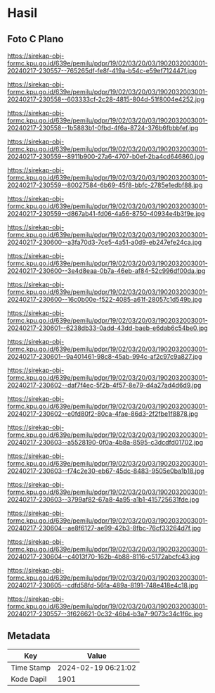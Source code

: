 # Hasil

## Foto C Plano

https://sirekap-obj-formc.kpu.go.id/639e/pemilu/pdpr/19/02/03/20/03/1902032003001-20240217-230557--765265df-fe8f-419a-b54c-e59ef712447f.jpg

https://sirekap-obj-formc.kpu.go.id/639e/pemilu/pdpr/19/02/03/20/03/1902032003001-20240217-230558--603333cf-2c28-4815-804d-51f8004e4252.jpg

https://sirekap-obj-formc.kpu.go.id/639e/pemilu/pdpr/19/02/03/20/03/1902032003001-20240217-230558--1b5883b1-0fbd-4f6a-8724-376b6fbbbfef.jpg

https://sirekap-obj-formc.kpu.go.id/639e/pemilu/pdpr/19/02/03/20/03/1902032003001-20240217-230559--8911b900-27a6-4707-b0ef-2ba4cd646860.jpg

https://sirekap-obj-formc.kpu.go.id/639e/pemilu/pdpr/19/02/03/20/03/1902032003001-20240217-230559--80027584-6b69-45f8-bbfc-2785e1edbf88.jpg

https://sirekap-obj-formc.kpu.go.id/639e/pemilu/pdpr/19/02/03/20/03/1902032003001-20240217-230559--d867ab41-fd06-4a56-8750-40934e4b3f9e.jpg

https://sirekap-obj-formc.kpu.go.id/639e/pemilu/pdpr/19/02/03/20/03/1902032003001-20240217-230600--a3fa70d3-7ce5-4a51-a0d9-eb247efe24ca.jpg

https://sirekap-obj-formc.kpu.go.id/639e/pemilu/pdpr/19/02/03/20/03/1902032003001-20240217-230600--3e4d8eaa-0b7a-46eb-af84-52c996df00da.jpg

https://sirekap-obj-formc.kpu.go.id/639e/pemilu/pdpr/19/02/03/20/03/1902032003001-20240217-230600--16c0b00e-f522-4085-a61f-28057c1d549b.jpg

https://sirekap-obj-formc.kpu.go.id/639e/pemilu/pdpr/19/02/03/20/03/1902032003001-20240217-230601--6238db33-0add-43dd-baeb-e6dab6c54be0.jpg

https://sirekap-obj-formc.kpu.go.id/639e/pemilu/pdpr/19/02/03/20/03/1902032003001-20240217-230601--9a401461-98c8-45ab-994c-af2c97c9a827.jpg

https://sirekap-obj-formc.kpu.go.id/639e/pemilu/pdpr/19/02/03/20/03/1902032003001-20240217-230602--daf7f4ec-5f2b-4f57-8e79-d4a27ad4d6d9.jpg

https://sirekap-obj-formc.kpu.go.id/639e/pemilu/pdpr/19/02/03/20/03/1902032003001-20240217-230602--e0fd80f2-80ca-4fae-86d3-2f2fbe1f8878.jpg

https://sirekap-obj-formc.kpu.go.id/639e/pemilu/pdpr/19/02/03/20/03/1902032003001-20240217-230603--a5528190-0f0a-4b8a-8595-c3dcdfd01702.jpg

https://sirekap-obj-formc.kpu.go.id/639e/pemilu/pdpr/19/02/03/20/03/1902032003001-20240217-230603--f74c2e30-eb67-45dc-8483-9505e0ba1b18.jpg

https://sirekap-obj-formc.kpu.go.id/639e/pemilu/pdpr/19/02/03/20/03/1902032003001-20240217-230603--3799af82-67a8-4a95-a1b1-415725631fde.jpg

https://sirekap-obj-formc.kpu.go.id/639e/pemilu/pdpr/19/02/03/20/03/1902032003001-20240217-230604--ae8f6127-ae99-42b3-8fbc-76cf33264d7f.jpg

https://sirekap-obj-formc.kpu.go.id/639e/pemilu/pdpr/19/02/03/20/03/1902032003001-20240217-230604--c4013f70-162b-4b88-8116-c5172abcfc43.jpg

https://sirekap-obj-formc.kpu.go.id/639e/pemilu/pdpr/19/02/03/20/03/1902032003001-20240217-230605--cdfd58fd-56fa-489a-8191-748e418e4c18.jpg

https://sirekap-obj-formc.kpu.go.id/639e/pemilu/pdpr/19/02/03/20/03/1902032003001-20240217-230557--3f626621-0c32-46b4-b3a7-9073c34c1f6c.jpg


## Metadata

| Key        | Value               |
| ---------- | ------------------- |
| Time Stamp | 2024-02-19 06:21:02 |
| Kode Dapil | 1901                |



